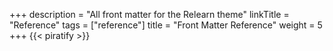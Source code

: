 +++
description = "All front matter for the Relearn theme"
linkTitle = "Reference"
tags = ["reference"]
title = "Front Matter Reference"
weight = 5
+++
{{< piratify >}}